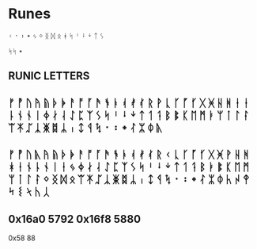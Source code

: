 # Runes

ᚲ ᛫ ᛬ ᛭ ᛃ ᛜ ᛝ ᛞ ᛟ ᚼ ᛋ ᛌ ᛍ ᛎ ᛏ ᛊ

ᛋᛋ ᛭

## RUNIC LETTERS

ᚠ ᚡ
ᚢ ᚤ ᚥ
ᚦ ᚧ
ᚨ ᚩ ᚪ ᚫ
ᚬ ᚭ ᚮ ᚯ ᚰ
ᚱ ᚹ ᚳ ᚴ ᚵ ᚶ
ᚷ ᚸ
ᚺ ᚻ
ᛂ ᚽ ᚿ ᚾ ᛀ ᛁ
ᛄ ᛅ ᛆ ᛇ ᛈ ᛉ ᛊ
ᛋ ᛌ ᛍ ᛎ ᛏ ᛐ ᛑ
ᛒ ᛔ ᛕ ᛖ ᛗ
ᛓ ᛘ ᛙ ᛚ ᛛ
ᛠ ᛡ ᛢ ᛣ ᛤ ᛥ
ᛦ ᛧ ᛨ ᛩ ᛪ ᛫ ᛬ ᛭
ᛮ ᛯ ᛰ ᚣ
-------------------
ᚠ ᚡ ᚢ ᚣ ᚤ ᚥ ᚦ ᚧ ᚨ ᚩ ᚪ ᚫ
ᚬ ᚭ ᚮ ᚯ ᚰ
ᚱ ᚲ ᚳ ᚴ ᚵ ᚶ
ᚷ ᚸ ᚹ ᚺ ᚻ ᚼ
ᚽ ᚾ ᚿ ᛀ ᛁ ᛂ
ᛃ ᛄ ᛅ ᛆ ᛇ ᛈ
ᛉ ᛊ ᛋ ᛌ ᛍ ᛎ ᛏ ᛐ
ᛑ ᛒ ᛓ ᛔ ᛕ ᛖ ᛗ ᛘ
ᛙ ᛚ ᛛ ᛜ ᛝ ᛞ ᛟ ᛠ ᛡ
ᛢ ᛣ ᛤ ᛥ ᛦ ᛧ ᛨ ᛩ
ᛪ ᛫ ᛬ ᛭ ᛮ ᛯ ᛰ
ᛱ ᛲ ᛳ ᛴ ᛵ ᛶ ᛷ ᛸ
-------------------
0x16a0  5792
0x16f8  5880
------------
0x58      88
